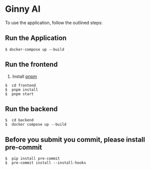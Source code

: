 # Ginny AI

To use the application, follow the outlined steps:

## Run the Application
```console
$ docker-compose up --build
```

## Run the frontend
1. Install [pnpm](https://pnpm.io/zh-TW/)
```console
$  cd frontend
$  pnpm install
$  pnpm start
```

## Run the backend
```console
$  cd backend
$  docker compose up --build
```

## Before you submit you commit, please install pre-commit
```console
$  pip install pre-commit
$  pre-commit install --install-hooks
```
